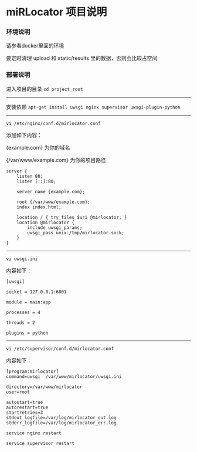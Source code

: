 # miRLocator 项目说明

### 环境说明

请参看docker里面的环境

要定时清理 upload 和 static/results 里的数据，否则会比较占空间

### 部署说明

进入项目的目录
`cd project_root`

----

安装依赖
`apt-get install uwsgi nginx supervisor uwsgi-plugin-python`

----

`vi /etc/nginx/conf.d/mirlocator.conf`

添加如下内容：

{example.com} 为你的域名

{/var/www/example.com} 为你的项目路径

```
server {
	listen 80;
	listen [::]:80;

	server_name {example.com};

	root {/var/www/example.com};
	index index.html;

    location / { try_files $uri @mirlocator; }
    location @mirlocator {
        include uwsgi_params;
        uwsgi_pass unix:/tmp/mirlocator.sock;
    }
}
```

----

`vi uwsgi.ini`

内容如下：

```
[uwsgi]

socket = 127.0.0.1:6001

module = main:app

processes = 4

threads = 2

plugins = python
```

----

`vi /etc/supervisor/conf.d/mirlocator.conf`

内容如下：
````
[program:mirlocator]
command=uwsgi  /var/www/mirlocator/uwsgi.ini

directory=/var/www/mirlocator
user=root

autostart=true
autorestart=true
startretries=3
stdout_logfile=/var/log/mirlocator_out.log
stderr_logfile=/var/log/mirlocator_err.log
````

`service nginx restart`

`service supervisor restart`
